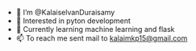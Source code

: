 - 👋 I’m @KalaiselvanDuraisamy
- 👀 Interested in pyton development
- 🌱 Currently learning machine learning and flask
- 📫 To reach me sent mail to kalaimkp15@gmail.com

<!---
KalaiselvanDuraisamy/KalaiselvanDuraisamy is a ✨ special ✨ repository because its `README.md` (this file) appears on your GitHub profile.
You can click the Preview link to take a look at your changes.
--->
